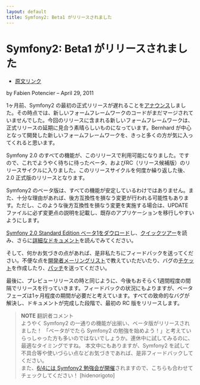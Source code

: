 ```yaml
---
layout: default
title: Symfony2: Beta1 がリリースされました
---
```


Symfony2: Beta1 がリリースされました
====================================

- [原文リンク](http://symfony.com/blog/symfony2-beta1-available)

by Fabien Potencier – April 29, 2011

1ヶ月前、Symfony2 の最初の正式リリースが遅れることを[アナウンス](http://symfony.com/blog/symfony2-final-version-we-are-not-there-yet)しました。その時点では、新しいフォームフレームワークのコードがまだマージされていませんでした。今回のリリースに含まれる新しいフォームフレームワークは、正式リリースの延期に見合う素晴らしいものになっています。Bernhard が中心となって開発した新しいフォームフレームワークを、きっと多くの方が気に入ってくれると思います。

Symfony 2.0 のすべての機能が、このリリースで利用可能になりました。ですので、これでようやく待ちに待ったベータ、およびRC（リリース候補版）のリリースサイクルに入りました。このリリースサイクルを何度か繰り返した後、2.0 正式版のリリースとなります。

Symfony2 のベータ版は、すべての機能が安定しているわけではありません。また、十分な理由があれば、後方互換性を損なう変更が行われる可能性もあります。ただし、このような後方互換性を損なう変更を実施する場合は、UPDATE ファイルに必ず変更点の説明を記載し、既存のアプリケーションを移行しやすいようにします。

[Symfony 2.0 Standard Edition ベータ1をダウロード](http://symfony.com/download)し、[クイックツアー](http://symfony.com/doc/2.0/quick_tour/the_big_picture.html)を読み、さらに[詳細なドキュメント](http://symfony.com/doc/2.0/)を読んでみてください。

そして、何かお気づきの点があれば、是非私たちにフィードバックを送ってください。不便な点を[開発者メーリングリスト](http://groups.google.com/group/symfony-devs)で教えていただいたり、バグの[チケット](http://trac.symfony-project.org/report/24)を作成したり、[パッチ](http://symfony.com/doc/2.0/contributing/code/patches.html)を送ってください。

最後に、プレビューリリースの時と同じように、今後もおそらく1週間程度の間隔でリリースを行っていきます。フィードバックの状況にもよりますが、ベータフェーズは1ヶ月程度の期間が必要だと考えています。すべての致命的なバグが解決し、ドキュメントが完成した段階で、最初の RC 版をリリースします。


> **NOTE**
> 翻訳者コメント<br />
> ようやく Symfony2 の一通りの機能が出揃い、ベータ版がリリースされました！ 「ベータがでたら Symfony2 の勉強を始めよう！」と考えていらっしゃった方も多いのではないでしょうか。連休中に試してみるのに、最適なタイミングですね。
> 本文中にもありますが、Symfony2 を試して不具合等や使いづらい点などお気づきであれば、是非フィードバックしてください。<br />
> また、[6/4には Symfony2 勉強会が開催](../events/20110425-symfony2-study4)されますので、こちらも合わせてチェックしてください！
> [hidenorigoto]

